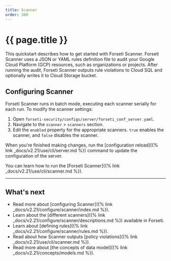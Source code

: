 ```yaml
---
title: Scanner
order: 300
---
```


# {{ page.title }}

This quickstart describes how to get started with Forseti Scanner. Forseti
Scanner uses a JSON or YAML rules definition file to audit your Google Cloud
Platform (GCP) resources, such as organizations or projects. After running the
audit, Forseti Scanner outputs rule violations to Cloud SQL and optionally
writes it to Cloud Storage bucket.


## Configuring Scanner

Forseti Scanner runs in batch mode, executing each scanner serially
for each run. To modify the scanner settings:

1. Open `forseti-security/configs/server/forseti_conf_server.yaml`.
1. Navigate to the `scanner` > `scanners` section.
1. Edit the `enabled` property for the appropriate scanners.
   `true` enables the scanner, and `false` disables the scanner.

When you're finished making changes, run the
[configuration reload]({% link _docs/v2.21/use/cli/server.md %})
command to update the configuration of the server.

You can learn how to run the [Forseti Scanner]({% link _docs/v2.21/use/cli/scanner.md %}).

---

## What's next

* Read more about [configuring Scanner]({% link _docs/v2.21/configure/scanner/index.md %}).
* Learn about the [different scanners]({% link _docs/v2.21/configure/scanner/descriptions.md %}) available in Forseti.
* Learn about [defining rules]({% link _docs/v2.21/configure/scanner/rules.md %}).
* Read about how Scanner outputs [policy violations]({% link _docs/v2.21/use/cli/scanner.md %}).
* Read more about [the concepts of data model]({% link _docs/v2.21/concepts/models.md %}).
